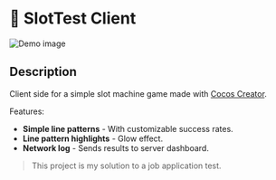 # :slot_machine: SlotTest Client

![Demo image](https://i.postimg.cc/63NhrYJX/slotclientdemo.gif)

## Description
Client side for a simple slot machine game made with [Cocos Creator](https://www.cocos.com/en/products#CocosCreator).

Features:
 - **Simple line patterns** - With customizable success rates.
 - **Line pattern highlights** - Glow effect.
 - **Network log** - Sends results to server dashboard.

> This project is my solution to a job application test.